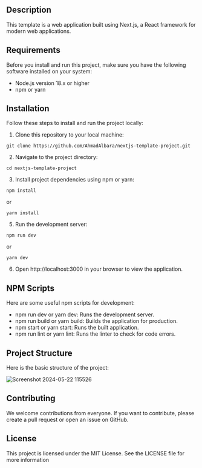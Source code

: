 ## Description
This template is a web application built using Next.js, a React framework for modern web applications.

## Requirements
Before you install and run this project, make sure you have the following software installed on your system:
* Node.js version 18.x or higher
* npm or yarn
## Installation
Follow these steps to install and run the project locally:
1. Clone this repository to your local machine:
```
git clone https://github.com/AhmadAlbara/nextjs-template-project.git
```
2. Navigate to the project directory:
```
cd nextjs-template-project
```
3. Install project dependencies using npm or yarn:
```
npm install
```
or
```
yarn install
```
5. Run the development server:
```
npm run dev
```
or
```
yarn dev
```
6. Open http://localhost:3000 in your browser to view the application.
## NPM Scripts
Here are some useful npm scripts for development:
* npm run dev or yarn dev: Runs the development server.
* npm run build or yarn build: Builds the application for production.
* npm start or yarn start: Runs the built application.
* npm run lint or yarn lint: Runs the linter to check for code errors.
## Project Structure
Here is the basic structure of the project:

![Screenshot 2024-05-22 115526](https://github.com/AhmadAlbara/nextjs-template-project/assets/113780404/a9bb6edc-4391-42de-8ba7-4d51a3f22483)
## Contributing
We welcome contributions from everyone. If you want to contribute, please create a pull request or open an issue on GitHub.
## License
This project is licensed under the MIT License. See the LICENSE file for more information

